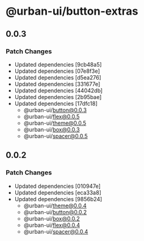 # @urban-ui/button-extras

## 0.0.3

### Patch Changes

- Updated dependencies [9cb48a5]
- Updated dependencies [07e8f3e]
- Updated dependencies [d5ea276]
- Updated dependencies [331677e]
- Updated dependencies [44042db]
- Updated dependencies [2b95bae]
- Updated dependencies [17dfc18]
  - @urban-ui/button@0.0.3
  - @urban-ui/flex@0.0.5
  - @urban-ui/theme@0.0.5
  - @urban-ui/box@0.0.3
  - @urban-ui/spacer@0.0.5

## 0.0.2

### Patch Changes

- Updated dependencies [010947e]
- Updated dependencies [eca33a8]
- Updated dependencies [9856b24]
  - @urban-ui/theme@0.0.4
  - @urban-ui/button@0.0.2
  - @urban-ui/box@0.0.2
  - @urban-ui/flex@0.0.4
  - @urban-ui/spacer@0.0.4
